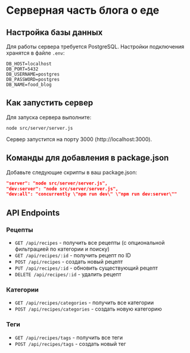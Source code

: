 
# Серверная часть блога о еде

## Настройка базы данных
Для работы сервера требуется PostgreSQL. Настройки подключения хранятся в файле `.env`:
```
DB_HOST=localhost
DB_PORT=5432
DB_USERNAME=postgres
DB_PASSWORD=postgres
DB_NAME=food_blog
```

## Как запустить сервер
Для запуска сервера выполните:
```
node src/server/server.js
```

Сервер запустится на порту 3000 (http://localhost:3000).

## Команды для добавления в package.json
Добавьте следующие скрипты в ваш package.json:
```json
"server": "node src/server/server.js",
"dev:server": "node src/server/server.js",
"dev:all": "concurrently \"npm run dev\" \"npm run dev:server\""
```

## API Endpoints

### Рецепты
- `GET /api/recipes` - получить все рецепты (с опциональной фильтрацией по категории и поиску)
- `GET /api/recipes/:id` - получить рецепт по ID
- `POST /api/recipes` - создать новый рецепт
- `PUT /api/recipes/:id` - обновить существующий рецепт
- `DELETE /api/recipes/:id` - удалить рецепт

### Категории
- `GET /api/recipes/categories` - получить все категории
- `POST /api/recipes/categories` - создать новую категорию

### Теги
- `GET /api/recipes/tags` - получить все теги
- `POST /api/recipes/tags` - создать новый тег
